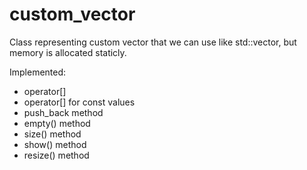 # custom_vector
Class representing custom vector that we can use like std::vector, but memory is allocated staticly.

Implemented:

 - operator[]
 - operator[] for const values
 - push_back method
 - empty() method
 - size() method
 - show() method
 - resize() method
